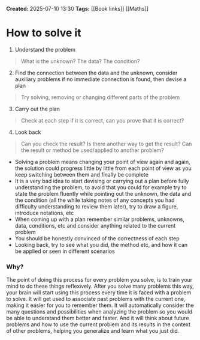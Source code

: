 **Created:** 2025-07-10 13:30
**Tags:** [[Book links]] [[Maths]]

# How to solve it
1. Understand the problem
>What is the unknown? The data? The condition?
2. Find the connection between the data and the unknown, consider auxiliary problems if no immediate connection is found, then devise a plan
>Try solving, removing or changing different parts of the problem
3. Carry out the plan
>Check at each step if it is correct, can you prove that it is correct?
4. Look back
>Can you check the result? Is there another way to get the result? Can the result or method be used/applied to another problem?

- Solving a problem means changing your point of view again and again, the solution could progress little by little from each point of view as you keep switching between them and finally be complete
- It is a very bad idea to start devising or carrying out a plan before fully understanding the problem, to avoid that you could for example try to state the problem fluently while pointing out the unknown, the data and the condition (all the while taking notes of any concepts you had difficulty understanding to review them later), try to draw a figure, introduce notations, etc
- When coming up with a plan remember similar problems, unknowns, data, conditions, etc and consider anything related to the current problem
- You should be honestly convinced of the correctness of each step
- Looking back, try to see what you did, the method etc, and how it can be applied or seen in different scenarios

### Why?
The point of doing this process for every problem you solve, is to train your mind to do these things reflexively. After you solve many problems this way, your brain will start using this process every time it is faced with a problem to solve. It will get used to associate past problems with the current one, making it easier for you to remember them. It will automatically consider the many questions and possibilities when analyzing the problem so you would be able to understand them better and faster. And it will think about future problems and how to use the current problem and its results in the context of other problems, helping you generalize and learn what you just did.